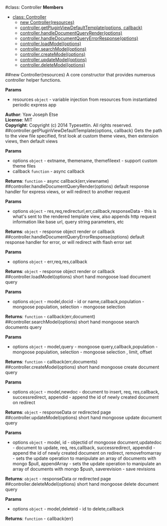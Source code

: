 <a name="Controller"></a>
#class: Controller
**Members**

* [class: Controller](#Controller)
  * [new Controller(resources)](#new_Controller)
  * [controller.getPluginViewDefaultTemplate(options, callback)](#Controller#getPluginViewDefaultTemplate)
  * [controller.handleDocumentQueryRender(options)](#Controller#handleDocumentQueryRender)
  * [controller.handleDocumentQueryErrorResponse(options)](#Controller#handleDocumentQueryErrorResponse)
  * [controller.loadModel(options)](#Controller#loadModel)
  * [controller.searchModel(options)](#Controller#searchModel)
  * [controller.createModel(options)](#Controller#createModel)
  * [controller.updateModel(options)](#Controller#updateModel)
  * [controller.deleteModel(options)](#Controller#deleteModel)

<a name="new_Controller"></a>
##new Controller(resources)
A core constructor that provides numerous controller helper functions.

**Params**

- resources `object` - variable injection from resources from instantiated periodic express app  

**Author**: Yaw Joseph Etse  
**License**: MIT  
**Copyright**: Copyright (c) 2014 Typesettin. All rights reserved.  
<a name="Controller#getPluginViewDefaultTemplate"></a>
##controller.getPluginViewDefaultTemplate(options, callback)
Gets the path to the view file specified, first look at custom theme views, then extension views, then default views

**Params**

- options `object` - extname, themename, themefileext - support custom theme files  
- callback `function` - async callback  

**Returns**: `function` - async callback(err,viewname)  
<a name="Controller#handleDocumentQueryRender"></a>
##controller.handleDocumentQueryRender(options)
default response handler for express views, or will redirect to another request

**Params**

- options `object` - res,req,redirecturl,err,callback,responseData - this is what's sent to the rendered template view, also appends http request information like base url, query string parameters, etc  

**Returns**: `object` - response object render or callback  
<a name="Controller#handleDocumentQueryErrorResponse"></a>
##controller.handleDocumentQueryErrorResponse(options)
default response handler for error, or will redirect with flash error set

**Params**

- options `object` - err,req,res,callback  

**Returns**: `object` - response object render or callback  
<a name="Controller#loadModel"></a>
##controller.loadModel(options)
short hand mongoose load document query

**Params**

- options `object` - model,docid - id or name,callback,population -mongoose population, selection - mongoose selection  

**Returns**: `function` - callback(err,document)  
<a name="Controller#searchModel"></a>
##controller.searchModel(options)
short hand mongoose search documents query

**Params**

- options `object` - model,query - mongoose query,callback,population -mongoose population, selection - mongoose selection , limit, offset  

**Returns**: `function` - callback(err,documents)  
<a name="Controller#createModel"></a>
##controller.createModel(options)
short hand mongoose create document query

**Params**

- options `object` - model,newdoc - document to insert, req, res,callback, successredirect, appendid - append the id of newly created document on redirect  

**Returns**: `object` - responseData or redirected page  
<a name="Controller#updateModel"></a>
##controller.updateModel(options)
short hand mongoose update document query

**Params**

- options `object` - model, id - objectid of mongoose document,updatedoc - document to update, req, res,callback, successredirect, appendid - append the id of newly created document on redirect, removefromarray - sets the update operation to manipulate an array of documents with mongo $pull, appendArray - sets the update operation to manipulate an array of documents with mongo $push, saverevision - save revisions  

**Returns**: `object` - responseData or redirected page  
<a name="Controller#deleteModel"></a>
##controller.deleteModel(options)
short hand mongoose delete document query

**Params**

- options `object` - model,deleteid - id to delete,callback  

**Returns**: `function` - callback(err)  
